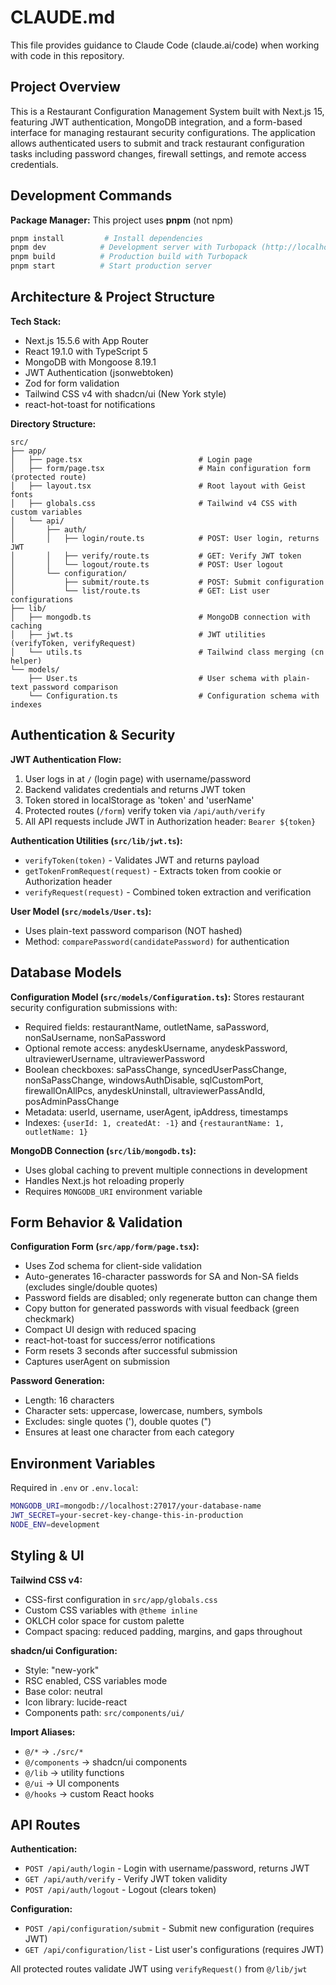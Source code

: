 # CLAUDE.md

This file provides guidance to Claude Code (claude.ai/code) when working with code in this repository.

## Project Overview

This is a Restaurant Configuration Management System built with Next.js 15, featuring JWT authentication, MongoDB integration, and a form-based interface for managing restaurant security configurations. The application allows authenticated users to submit and track restaurant configuration tasks including password changes, firewall settings, and remote access credentials.

## Development Commands

**Package Manager:** This project uses **pnpm** (not npm)

```bash
pnpm install         # Install dependencies
pnpm dev            # Development server with Turbopack (http://localhost:3000)
pnpm build          # Production build with Turbopack
pnpm start          # Start production server
```

## Architecture & Project Structure

**Tech Stack:**
- Next.js 15.5.6 with App Router
- React 19.1.0 with TypeScript 5
- MongoDB with Mongoose 8.19.1
- JWT Authentication (jsonwebtoken)
- Zod for form validation
- Tailwind CSS v4 with shadcn/ui (New York style)
- react-hot-toast for notifications

**Directory Structure:**
```
src/
├── app/
│   ├── page.tsx                          # Login page
│   ├── form/page.tsx                     # Main configuration form (protected route)
│   ├── layout.tsx                        # Root layout with Geist fonts
│   ├── globals.css                       # Tailwind v4 CSS with custom variables
│   └── api/
│       ├── auth/
│       │   ├── login/route.ts            # POST: User login, returns JWT
│       │   ├── verify/route.ts           # GET: Verify JWT token
│       │   └── logout/route.ts           # POST: User logout
│       └── configuration/
│           ├── submit/route.ts           # POST: Submit configuration
│           └── list/route.ts             # GET: List user configurations
├── lib/
│   ├── mongodb.ts                        # MongoDB connection with caching
│   ├── jwt.ts                            # JWT utilities (verifyToken, verifyRequest)
│   └── utils.ts                          # Tailwind class merging (cn helper)
└── models/
    ├── User.ts                           # User schema with plain-text password comparison
    └── Configuration.ts                  # Configuration schema with indexes
```

## Authentication & Security

**JWT Authentication Flow:**
1. User logs in at `/` (login page) with username/password
2. Backend validates credentials and returns JWT token
3. Token stored in localStorage as 'token' and 'userName'
4. Protected routes (`/form`) verify token via `/api/auth/verify`
5. All API requests include JWT in Authorization header: `Bearer ${token}`

**Authentication Utilities (`src/lib/jwt.ts`):**
- `verifyToken(token)` - Validates JWT and returns payload
- `getTokenFromRequest(request)` - Extracts token from cookie or Authorization header
- `verifyRequest(request)` - Combined token extraction and verification

**User Model (`src/models/User.ts`):**
- Uses plain-text password comparison (NOT hashed)
- Method: `comparePassword(candidatePassword)` for authentication

## Database Models

**Configuration Model (`src/models/Configuration.ts`):**
Stores restaurant security configuration submissions with:
- Required fields: restaurantName, outletName, saPassword, nonSaUsername, nonSaPassword
- Optional remote access: anydeskUsername, anydeskPassword, ultraviewerUsername, ultraviewerPassword
- Boolean checkboxes: saPassChange, syncedUserPassChange, nonSaPassChange, windowsAuthDisable, sqlCustomPort, firewallOnAllPcs, anydeskUninstall, ultraviewerPassAndId, posAdminPassChange
- Metadata: userId, username, userAgent, ipAddress, timestamps
- Indexes: `{userId: 1, createdAt: -1}` and `{restaurantName: 1, outletName: 1}`

**MongoDB Connection (`src/lib/mongodb.ts`):**
- Uses global caching to prevent multiple connections in development
- Handles Next.js hot reloading properly
- Requires `MONGODB_URI` environment variable

## Form Behavior & Validation

**Configuration Form (`src/app/form/page.tsx`):**
- Uses Zod schema for client-side validation
- Auto-generates 16-character passwords for SA and Non-SA fields (excludes single/double quotes)
- Password fields are disabled; only regenerate button can change them
- Copy button for generated passwords with visual feedback (green checkmark)
- Compact UI design with reduced spacing
- react-hot-toast for success/error notifications
- Form resets 3 seconds after successful submission
- Captures userAgent on submission

**Password Generation:**
- Length: 16 characters
- Character sets: uppercase, lowercase, numbers, symbols
- Excludes: single quotes ('), double quotes (")
- Ensures at least one character from each category

## Environment Variables

Required in `.env` or `.env.local`:
```bash
MONGODB_URI=mongodb://localhost:27017/your-database-name
JWT_SECRET=your-secret-key-change-this-in-production
NODE_ENV=development
```

## Styling & UI

**Tailwind CSS v4:**
- CSS-first configuration in `src/app/globals.css`
- Custom CSS variables with `@theme inline`
- OKLCH color space for custom palette
- Compact spacing: reduced padding, margins, and gaps throughout

**shadcn/ui Configuration:**
- Style: "new-york"
- RSC enabled, CSS variables mode
- Base color: neutral
- Icon library: lucide-react
- Components path: `src/components/ui/`

**Import Aliases:**
- `@/*` → `./src/*`
- `@/components` → shadcn/ui components
- `@/lib` → utility functions
- `@/ui` → UI components
- `@/hooks` → custom React hooks

## API Routes

**Authentication:**
- `POST /api/auth/login` - Login with username/password, returns JWT
- `GET /api/auth/verify` - Verify JWT token validity
- `POST /api/auth/logout` - Logout (clears token)

**Configuration:**
- `POST /api/configuration/submit` - Submit new configuration (requires JWT)
- `GET /api/configuration/list` - List user's configurations (requires JWT)

All protected routes validate JWT using `verifyRequest()` from `@/lib/jwt`
